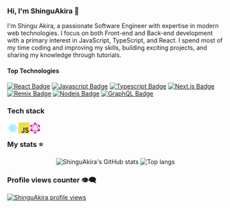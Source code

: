 ### Hi, I'm ShinguAkira 👋

I'm Shingu Akira, a passionate Software Engineer with expertise in modern web technologies. I focus on both Front-end and Back-end development with a primary interest in JavaScript, TypeScript, and React. I spend most of my time coding and improving my skills, building exciting projects, and sharing my knowledge through tutorials.

#### Top Technologies

[![React Badge](https://img.shields.io/badge/-React-61DBFB?style=for-the-badge&labelColor=black&logo=react&logoColor=61DBFB)](#) 
[![Javascript Badge](https://img.shields.io/badge/-Javascript-F0DB4F?style=for-the-badge&labelColor=black&logo=javascript&logoColor=F0DB4F)](#) 
[![Typescript Badge](https://img.shields.io/badge/-Typescript-007acc?style=for-the-badge&labelColor=black&logo=typescript&logoColor=007acc)](#)
[![Next.js Badge](https://img.shields.io/badge/-Next.js-000000?style=for-the-badge&labelColor=black&logo=next.js&logoColor=white)](#)
[![Remix Badge](https://img.shields.io/badge/-Remix-000000?style=for-the-badge&labelColor=black&logo=remix&logoColor=white)](#)
[![Nodejs Badge](https://img.shields.io/badge/-Nodejs-3C873A?style=for-the-badge&labelColor=black&logo=node.js&logoColor=3C873A)](#) 
[![GraphQL Badge](https://img.shields.io/badge/-GraphQl-e535ab?style=for-the-badge&labelColor=black&logo=node.js&logoColor=e535ab)](#)

### Tech stack

[<img align="left" alt="React" width="26px" src="https://raw.githubusercontent.com/github/explore/80688e429a7d4ef2fca1e82350fe8e3517d3494d/topics/react/react.png" />][reactplaylist]
<img align="left" alt="JavaScript" width="26px" src="https://raw.githubusercontent.com/github/explore/80688e429a7d4ef2fca1e82350fe8e3517d3494d/topics/javascript/javascript.png" />
[<img align="left" alt="GraphQL" width="26px" src="https://raw.githubusercontent.com/github/explore/80688e429a7d4ef2fca1e82350fe8e3517d3494d/topics/graphql/graphql.png" />][graphqllist]


<br/>

### My stats ⭐

<div align="center">
<img alt="ShinguAkira's GitHub stats" src="https://github-readme-stats.vercel.app/api?username=ShinguAkira&show_icons=true&theme=transparent"/>
<img alt="Top langs" src="https://github-readme-stats.vercel.app/api/top-langs/?username=ShinguAkira&layout=compact&&langs_count=8"/>
  
</div>

### Profile views counter 👁️‍🗨️
[![ShinguAkira profile views](https://u8views.com/api/v1/github/profiles/7869344/views/day-week-month-total-count.svg)](https://u8views.com/github/ShinguAkira)

[reactplaylist]:https://youtube.com/playlist?list=PLlYbsPJVZjBygXalKUVKkvFyHQ1NifIiW&si=pj2Rfx3ztZjb_c1P
[graphqllist]: https://youtube.com/playlist?list=PLlYbsPJVZjByzzOLWl2n15n0uQ7m8loEh&si=0NXO3LQENlDOOqdK

